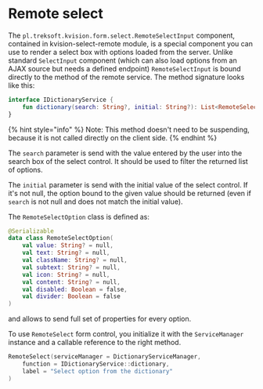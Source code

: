 # Remote select

The `pl.treksoft.kvision.form.select.RemoteSelectInput` component, contained in kvision-select-remote module, is a special component you can use to render a select box with options loaded from the server. Unlike standard `SelectInput` component \(which can also load options from an AJAX source but needs a defined endpoint\) `RemoteSelectInput` is bound directly to the method of the remote service. The method signature looks like this:

```kotlin
interface IDictionaryService {
    fun dictionary(search: String?, initial: String?): List<RemoteSelectOption>
}
```

{% hint style="info" %}
Note: This method doesn't need to be suspending, because it is not called directly on the client side.
{% endhint %}

The `search` parameter is send with the value entered by the user into the search box of the select control. It should be used to filter the returned list of options.

 The `initial` parameter is send with the initial value of the select control. If it's not null, the option bound to the given value should be returned \(even if `search` is not null and does not match the initial value\).

The `RemoteSelectOption` class is defined as:

```kotlin
@Serializable
data class RemoteSelectOption(
    val value: String? = null,
    val text: String? = null,
    val className: String? = null,
    val subtext: String? = null,
    val icon: String? = null,
    val content: String? = null,
    val disabled: Boolean = false,
    val divider: Boolean = false
)
```

and allows to send full set of properties for every option.

To use `RemoteSelect` form control, you initialize it with the `ServiceManager` instance and a callable reference to the right method. 

```kotlin
RemoteSelect(serviceManager = DictionaryServiceManager, 
    function = IDictionaryService::dictionary,
    label = "Select option from the dictionary"
)
```



